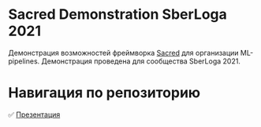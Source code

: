 # Sacred Demonstration SberLoga 2021

Демонстрация возможностей фреймворка [Sacred](https://github.com/IDSIA/sacred) для организации ML-pipelines. Демонстрация проведена для сообщества SberLoga 2021.

# Навигация по репозиторию

:white_check_mark: [Презентация](https://github.com/NV-27/SacredDemo/blob/master/references/sacred.pdf)
